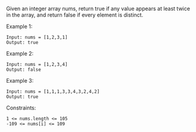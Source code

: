 Given an integer array nums, return true if any value appears at least twice in the array, and return false if every
element is distinct.

Example 1:

    Input: nums = [1,2,3,1]
    Output: true

Example 2:

    Input: nums = [1,2,3,4]
    Output: false

Example 3:

    Input: nums = [1,1,1,3,3,4,3,2,4,2]
    Output: true

Constraints:

    1 <= nums.length <= 105
    -109 <= nums[i] <= 109

